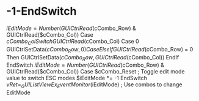# -1-EndSwitch
$iEditMode = Number(GUICtrlRead($cCombo_Row) &amp; GUICtrlRead($cCombo_Col)) Case $cCombo_Col Switch GUICtrlRead($cCombo_Col) Case 0 GUICtrlSetData($cCombo_Row, 0) Case Else If GUICtrlRead($cCombo_Row) = 0 Then GUICtrlSetData($cCombo_Row, GUICtrlRead($cCombo_Col)) EndIf EndSwitch $iEditMode = Number(GUICtrlRead($cCombo_Row) &amp; GUICtrlRead($cCombo_Col)) Case $cCombo_Reset ; Toggle edit mode value to switch ESC modes $iEditMode *= -1 EndSwitch $vRet = _GUIListViewEx_EventMonitor($iEditMode) ; Use combos to change EditMode
